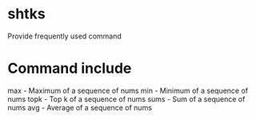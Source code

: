 # shtks
Provide frequently used command
# Command include
max - Maximum of a sequence of nums
min - Minimum of a sequence of nums
topk - Top k of a sequence of nums
sums - Sum of a sequence of nums
avg - Average of a sequence of nums
